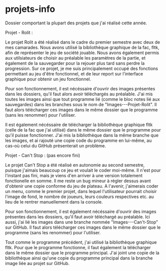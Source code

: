 # projets-info
Dossier comportant la plupart des projets que j'ai réalisé cette année.

Projet - Rolit :

Le projet Rolit a été réalisé dans le cadre du premier semestre avec deux de mes camarades. Nous avons utilisé la bibliothèque graphique de la fac, fltk, afin de représenter le jeu de société jouable. Nous avons également permis aux utilsiateurs de choisir au préalable les paramètres de la partie, et également de la sauvegarder pour la rejouer plus tard sans perdre la progression. Sur ce projet, je me suis principalement occupé des fonctions permettant au jeu d'être fonctionnel, et de leur report sur l'interface graphique pour obtenir un jeu fonctionnel.

Pour son fonctionnement, il est nécéssaire d'ouvrir des images présentes dans les dossiers, qu'il faut alors avoir téléchargés au préalable. J'ai mis toutes les images ainsi que tout programme lié (comme le bloc notes lié aux sauvegardes) dans les branches sous le nom de "Images---Projet-Rolit". Il faut alors télécharger ces images dans le même dossier que le programme (sans les renommer) pour l'utiliser.

Il est également nécéssaire de télécharger la bibliothèque graphique fltk (celle de la fac que j'ai utilisé) dans le même dossier que le programme pour qu'il puisse fonctionner. J'ai mis la bibliothèque dans la même branche que les images, et ai rajouté une copie code du programme en lui-même, au cas-où celui du GitHub présenterait un problème.


Projet - Can't Stop :  (pas encore fini)

Le projet Can't Stop a été réalisé en autonomie au second semestre, puisque j'aimais beaucoup ce jeu et voulait le coder moi-même. Il n'est pour l'instant pas fini, mais je viens d'en arriver à une version totalement fonctionelle en somme. Il me reste un bug mineur à régler dessus avant d'obtenir une copie conforme du jeu de plateau. A l'avenir, j'aimerais coder un menu, comme le premier projet, dans lequel l'utilisateur pourrait choisir l'image de fond, le nombre de joueurs, leurs couleurs respectives etc. au lieu de le rentrer manuellement dans la console.

Pour son fonctionnement, il est également nécéssaire d'ouvrir des images présentes dans les dossiers, qu'il faut avoir téléchargé au préalable. Ici aussi, j'ai lié les images dans une branche nommée "Images---Can't-Stop" sur GitHub. Il faut alors télécharger ces images dans le même dossier que le programme (sans les renommer) pour l'utiliser.

Tout comme le programme précédent, j'ai utilisé la bibliothèque graphique fltk. Pour que le programme fonctionne, il faut également la télécharger dans le même dossier que le programme principal. J'ai joint une copie de la bibliothèque ainsi qu'une copie du programme principal dans la branche image liée au projet sur GitHub.
